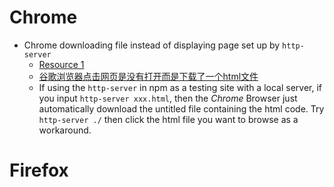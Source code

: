 # Chrome
- Chrome downloading file instead of displaying page set up by ```http-server```
  - [Resource 1](https://gundersen.net/chrome-downloading-file-instead-of-displaying-page-solved/#:~:text=solved!,then%20click%20Clear%20browsing%20data.)
  - [谷歌浏览器点击网页是没有打开而是下载了一个html文件](https://blog.csdn.net/Young_Gao/article/details/78417048?utm_medium=distribute.pc_relevant.none-task-blog-BlogCommendFromMachineLearnPai2-1.nonecase&depth_1-utm_source=distribute.pc_relevant.none-task-blog-BlogCommendFromMachineLearnPai2-1.nonecase)
  - If using the ```http-server``` in npm as a testing site with a local server, if you input ```http-server xxx.html```, then the *Chrome* Browser just automatically download the untitled file containing the html code. Try ```http-server ./``` then click the html file you want to browse as a workaround.
# Firefox